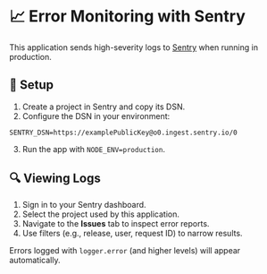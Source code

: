 # 📈 Error Monitoring with Sentry

This application sends high-severity logs to [Sentry](https://sentry.io/) when running in production.

## 🚀 Setup

1. Create a project in Sentry and copy its DSN.
2. Configure the DSN in your environment:

```env
SENTRY_DSN=https://examplePublicKey@o0.ingest.sentry.io/0
```

3. Run the app with `NODE_ENV=production`.

## 🔍 Viewing Logs

1. Sign in to your Sentry dashboard.
2. Select the project used by this application.
3. Navigate to the **Issues** tab to inspect error reports.
4. Use filters (e.g., release, user, request ID) to narrow results.

Errors logged with `logger.error` (and higher levels) will appear automatically.
